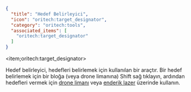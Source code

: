 ```json
{
  "title": "Hedef Belirleyici",
  "icon": "oritech:target_designator",
  "category": "oritech:tools",
  "associated_items": [
    "oritech:target_designator"
  ]
}
```

<item;oritech:target_designator>

Hedef belirleyici, hedefleri belirlemek için kullanılan bir araçtır. Bir hedef belirlemek için bir bloğa (veya drone limanına) Shift sağ tıklayın, ardından hedefleri vermek için [drone limanı](^oritech:logistics/drone_port) veya [enderik lazer](^oritech:interaction/enderic_laser) üzerinde kullanın.